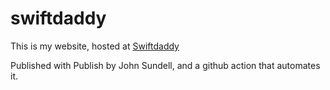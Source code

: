 # swiftdaddy

This is my website, hosted at [Swiftdaddy](https://seviu.github.io)

Published with Publish by John Sundell, and a github action that automates it.
